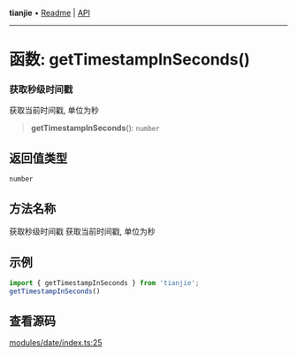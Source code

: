 **tianjie** • [Readme](../README.md) \| [API](../globals.md)

***

# 函数: getTimestampInSeconds()

### 获取秒级时间戳
获取当前时间戳, 单位为秒

<a id="undefined" name="undefined"></a>

> **getTimestampInSeconds**(): `number`

## 返回值类型

`number`

## 方法名称

获取秒级时间戳
获取当前时间戳, 单位为秒

## 示例

``` ts
import { getTimestampInSeconds } from 'tianjie';
getTimestampInSeconds()
```

## 查看源码

[modules/date/index.ts:25](https://github.com/hacxy/tianjie/blob/3a3f9f626d27cf04a1fdcea3cadef8bda0e494f2/src/modules/date/index.ts#L25)
